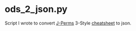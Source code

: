 # ods_2_json.py

Script I wrote to convert [J-Perms](https://www.youtube.com/c/JPerm) 3-Style [cheatsheet](https://docs.google.com/spreadsheets/d/1rCpr-RVZVHq4S3ctRvuCfl37uy8A27okymzt5yqMPvk/edit#gid=757925729) to json.

